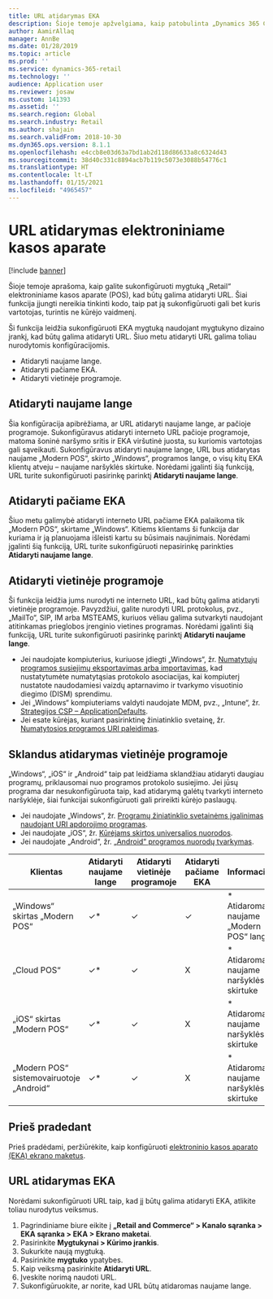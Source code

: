```yaml
---
title: URL atidarymas EKA
description: Šioje temoje apžvelgiama, kaip patobulinta „Dynamics 365 Commerce“ produktų ir klientų ieškos funkcija.
author: AamirAllaq
manager: AnnBe
ms.date: 01/28/2019
ms.topic: article
ms.prod: ''
ms.service: dynamics-365-retail
ms.technology: ''
audience: Application user
ms.reviewer: josaw
ms.custom: 141393
ms.assetid: ''
ms.search.region: Global
ms.search.industry: Retail
ms.author: shajain
ms.search.validFrom: 2018-10-30
ms.dyn365.ops.version: 8.1.1
ms.openlocfilehash: e4ccb8e03d63a7bd1ab2d118d86633a8c6324d43
ms.sourcegitcommit: 38d40c331c8894acb7b119c5073e3088b54776c1
ms.translationtype: HT
ms.contentlocale: lt-LT
ms.lasthandoff: 01/15/2021
ms.locfileid: "4965457"
---
```

# <a name="open-url-in-pos"></a>URL atidarymas elektroniniame kasos aparate

[!include [banner](includes/banner.md)]

Šioje temoje aprašoma, kaip galite sukonfigūruoti mygtuką „Retail“ elektroniniame kasos aparate (POS), kad būtų galima atidaryti URL. Šiai funkcija įjungti nereikia tinkinti kodo, taip pat ją sukonfigūruoti gali bet kuris vartotojas, turintis ne kūrėjo vaidmenį. 

Ši funkcija leidžia sukonfigūruoti EKA mygtuką naudojant mygtukyno dizaino įrankį, kad būtų galima atidaryti URL. Šiuo metu atidaryti URL galima toliau nurodytomis konfigūracijomis.

- Atidaryti naujame lange.
- Atidaryti pačiame EKA.
- Atidaryti vietinėje programoje.

## <a name="open-in-new-window"></a>Atidaryti naujame lange

Šia konfigūracija apibrėžiama, ar URL atidaryti naujame lange, ar pačioje programoje. Sukonfigūravus atidaryti interneto URL pačioje programoje, matoma šoninė naršymo sritis ir EKA viršutinė juosta, su kuriomis vartotojas gali sąveikauti. Sukonfigūravus atidaryti naujame lange, URL bus atidarytas naujame „Modern POS“, skirto „Windows“, programos lange, o visų kitų EKA klientų atveju – naujame naršyklės skirtuke. Norėdami įgalinti šią funkciją, URL turite sukonfigūruoti pasirinkę parinktį **Atidaryti naujame lange**.

## <a name="open-within-pos"></a>Atidaryti pačiame EKA

Šiuo metu galimybė atidaryti interneto URL pačiame EKA palaikoma tik „Modern POS“, skirtame „Windows“. Kitiems klientams ši funkcija dar kuriama ir ją planuojama išleisti kartu su būsimais naujinimais. Norėdami įgalinti šią funkciją, URL turite sukonfigūruoti nepasirinkę parinkties **Atidaryti naujame lange**.

## <a name="open-a-native-app"></a>Atidaryti vietinėje programoje

Ši funkcija leidžia jums nurodyti ne interneto URL, kad būtų galima atidaryti vietinėje programoje. Pavyzdžiui, galite nurodyti URL protokolus, pvz., „MailTo“, SIP, IM arba MSTEAMS, kuriuos vėliau galima sutvarkyti naudojant atitinkamas prieglobos įrenginio vietines programas. Norėdami įgalinti šią funkciją, URL turite sukonfigūruoti pasirinkę parinktį **Atidaryti naujame lange**.

- Jei naudojate kompiuterius, kuriuose įdiegti „Windows“, žr. [Numatytųjų programos susiejimų eksportavimas arba importavimas](https://docs.microsoft.com/windows-hardware/manufacture/desktop/export-or-import-default-application-associations), kad nustatytumėte numatytąsias protokolo asociacijas, kai kompiuterį nustatote naudodamiesi vaizdų aptarnavimo ir tvarkymo visuotinio diegimo (DISM) sprendimu.
- Jei „Windows“ kompiuteriams valdyti naudojate MDM, pvz., „Intune“, žr. [Strategijos CSP – ApplicationDefaults](https://docs.microsoft.com/windows/client-management/mdm/policy-csp-applicationdefaults).
- Jei esate kūrėjas, kuriant pasirinktinę žiniatinklio svetainę, žr. [Numatytosios programos URI paleidimas](https://docs.microsoft.com/windows/uwp/launch-resume/launch-default-app).

## <a name="open-a-native-app-seamlessly"></a>Sklandus atidarymas vietinėje programoje

„Windows“, „iOS“ ir „Android“ taip pat leidžiama sklandžiau atidaryti daugiau programų, priklausomai nuo programos protokolo susiejimo. Jei jūsų programa dar nesukonfigūruota taip, kad atidarymą galėtų tvarkyti interneto naršyklėje, šiai funkcijai sukonfigūruoti gali prireikti kūrėjo paslaugų.

- Jei naudojate „Windows“, žr. [Programų žiniatinklio svetainėms įgalinimas naudojant URI apdorojimo programas](https://docs.microsoft.com/windows/uwp/launch-resume/web-to-app-linking).
- Jei naudojate „iOS“, žr. [Kūrėjams skirtos universalios nuorodos](https://developer.apple.com/ios/universal-links/).
- Jei naudojate „Android“, žr. [„Android“ programos nuorodų tvarkymas](https://developer.android.com/training/app-links/).

| Klientas                | Atidaryti naujame lange | Atidaryti vietinėje programoje | Atidaryti pačiame EKA | Informacija                           |
|-----------------------|--------------------|-----------------|-----------------|-----------------------------------|
| „Windows“ skirtas „Modern POS“ | ✓\*                | ✓               | ✓              | \* Atidaroma naujame „Modern POS“ lange |
| „Cloud POS“             | ✓\*                | ✓               | X              | \* Atidaroma naujame naršyklės skirtuke        |
| „iOS“ skirtas „Modern POS“     | ✓\*                | ✓               | X              | \* Atidaroma naujame naršyklės skirtuke        |
| „Modern POS“ sistemovairuotoje „Android“ | ✓\*                | ✓               | X              | \* Atidaroma naujame naršyklės skirtuke        |

## <a name="before-you-begin"></a>Prieš pradedant

Prieš pradėdami, peržiūrėkite, kaip konfigūruoti [elektroninio kasos aparato (EKA) ekrano maketus](pos-screen-layouts.md).

## <a name="open-url-in-pos"></a>URL atidarymas EKA

Norėdami sukonfigūruoti URL taip, kad jį būtų galima atidaryti EKA, atlikite toliau nurodytus veiksmus.

1. Pagrindiniame biure eikite į **„Retail and Commerce“ \> Kanalo sąranka \> EKA sąranka \> EKA \> Ekrano maketai**.
2. Pasirinkite **Mygtukynai \> Kūrimo įrankis**.
3. Sukurkite naują mygtuką.
4. Pasirinkite **mygtuko** ypatybes.
5. Kaip veiksmą pasirinkite **Atidaryti URL**.
6. Įveskite norimą naudoti URL.
7. Sukonfigūruokite, ar norite, kad URL būtų atidaromas naujame lange.
